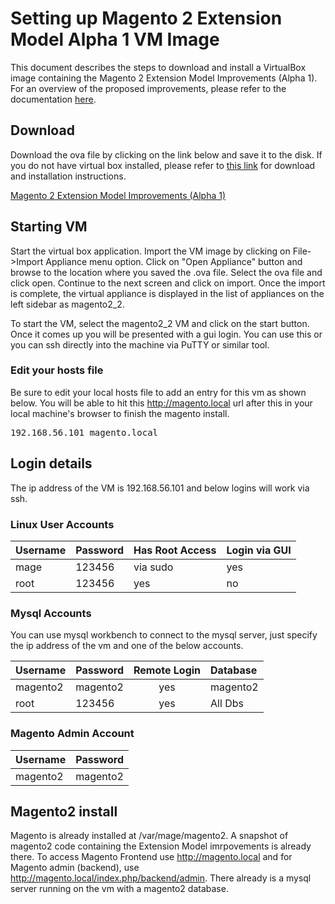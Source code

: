 Setting up Magento 2 Extension Model Alpha 1 VM Image
=====================================================

This document describes the steps to download and install a VirtualBox image containing the Magento 2 Extension Model Improvements (Alpha 1). For an overview of the proposed improvements, please refer to the documentation [here][1].

[1]: <http://magento.github.io/magento2-developer-docs/>

Download
--------

Download the ova file by clicking on the link below and save it to the disk. If you do not have virtual box installed, please refer to [this link][3] for download and installation instructions.

[Magento 2 Extension Model Improvements (Alpha 1)][2]

[2]: <https://ebay.box.com/s/a2k6twcsoappu4zv5lsq>
[3]: <https://www.virtualbox.org/wiki/Downloads>

Starting VM
--------

Start the virtual box application. Import the VM image by clicking on File->Import Appliance menu option. Click on "Open Appliance" button and browse to the location where you saved the .ova file. Select the ova file and click open. Continue to the next screen and click on import. Once the import is complete, the virtual appliance is displayed in the list of appliances on the left sidebar as magento2_2.

To start the VM, select the magento2_2 VM and click on the start button. Once it comes up you will be presented with a gui login. You can use this or you can ssh directly into the machine via PuTTY or similar tool.

### Edit your hosts file

Be sure to edit your local hosts file to add an entry for this vm as shown below. You will be able to hit this http://magento.local url after this in your local machine's browser to finish the magento install.

<pre>
192.168.56.101 magento.local
</pre>

Login details
--------

The ip address of the VM is 192.168.56.101 and below logins will work via ssh.

### Linux User Accounts

| Username | Password | Has Root Access | Login via GUI|
|:--------|:-------|:--------|:--------|
| mage | 123456 | via sudo | yes |
| root | 123456 | yes | no |



### Mysql Accounts

You can use mysql workbench to connect to the mysql server, just specify the ip address of the vm and one of the below accounts.

| Username | Password | Remote Login | Database |
|:--------|:-------|:--------:|:--------|
| magento2 | magento2 | yes | magento2 |
| root | 123456 | yes | All Dbs |



### Magento Admin Account

| Username | Password |
|:--------|:-------|
| magento2 | magento2 |

Magento2 install
--------

Magento is already installed at /var/mage/magento2. A snapshot of magento2 code containing the Extension Model imrpovements is already there. To access Magento Frontend use http://magento.local and for Magento admin (backend), use http://magento.local/index.php/backend/admin. There already is a mysql server running on the vm with a magento2 database.
